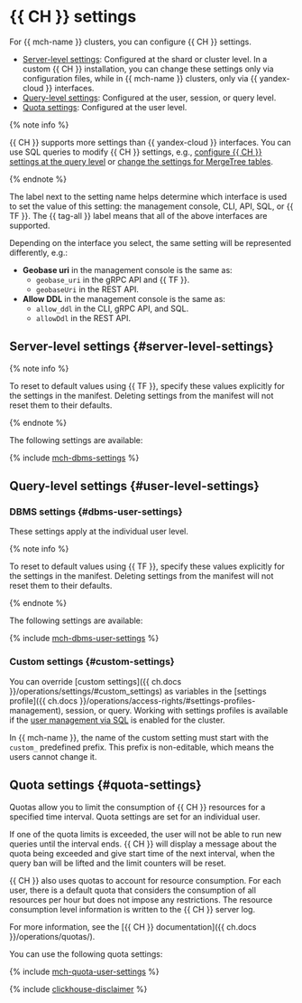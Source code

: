 # {{ CH }} settings

For {{ mch-name }} clusters, you can configure {{ CH }} settings.

   * [Server-level settings](#server-level-settings): Configured at the shard or cluster level. In a custom {{ CH }} installation, you can change these settings only via configuration files, while in {{ mch-name }} clusters, only via {{ yandex-cloud }} interfaces.
   * [Query-level settings](#user-level-settings): Configured at the user, session, or query level.
   * [Quota settings](#quota-settings): Configured at the user level.

{% note info %}

{{ CH }} supports more settings than {{ yandex-cloud }} interfaces. You can use SQL queries to modify {{ CH }} settings, e.g., [configure {{ CH }} settings at the query level](../operations/change-query-level-settings.md) or [change the settings for MergeTree tables](../operations/change-server-level-settings.md#sql-queries).

{% endnote %}

The label next to the setting name helps determine which interface is used to set the value of this setting: the management console, CLI, API, SQL, or {{ TF }}. The {{ tag-all }} label means that all of the above interfaces are supported.

Depending on the interface you select, the same setting will be represented differently, e.g.:

- **Geobase uri** in the management console is the same as:
   - `geobase_uri` in the gRPC API and {{ TF }}.
   - `geobaseUri` in the REST API.
- **Allow DDL** in the management console is the same as:
   - `allow_ddl` in the CLI, gRPC API, and SQL.
   - `allowDdl` in the REST API.

## Server-level settings {#server-level-settings}

{% note info %}

To reset to default values using {{ TF }}, specify these values explicitly for the settings in the manifest. Deleting settings from the manifest will not reset them to their defaults.

{% endnote %}

The following settings are available:

{% include [mch-dbms-settings](../../_includes/mdb/mch-dbms-settings.md) %}

## Query-level settings {#user-level-settings}

### DBMS settings {#dbms-user-settings}

These settings apply at the individual user level.

{% note info %}

To reset to default values using {{ TF }}, specify these values explicitly for the settings in the manifest. Deleting settings from the manifest will not reset them to their defaults.

{% endnote %}

The following settings are available:

{% include [mch-dbms-user-settings](../../_includes/mdb/mch-dbms-user-settings.md) %}

### Custom settings {#custom-settings}

You can override [custom settings]({{ ch.docs }}/operations/settings/#custom_settings) as variables in the [settings profile]({{ ch.docs }}/operations/access-rights/#settings-profiles-management), session, or query. Working with settings profiles is available if the [user management via SQL](../operations/cluster-users.md#sql-user-management) is enabled for the cluster.

In {{ mch-name }}, the name of the custom setting must start with the `custom_` predefined prefix. This prefix is non-editable, which means the users cannot change it.

## Quota settings {#quota-settings}

Quotas allow you to limit the consumption of {{ CH }} resources for a specified time interval. Quota settings are set for an individual user.

If one of the quota limits is exceeded, the user will not be able to run new queries until the interval ends.
{{ CH }} will display a message about the quota being exceeded and give start time of the next interval, when the query ban will be lifted and the limit counters will be reset.

{{ CH }} also uses quotas to account for resource consumption.
For each user, there is a default quota that considers the consumption of all resources per hour but does not impose any restrictions.
The resource consumption level information is written to the {{ CH }} server log.

For more information, see the [{{ CH }} documentation]({{ ch.docs }}/operations/quotas/).

You can use the following quota settings:

{% include [mch-quota-user-settings](../../_includes/mdb/mch-quota-user-settings.md) %}

{% include [clickhouse-disclaimer](../../_includes/clickhouse-disclaimer.md) %}
